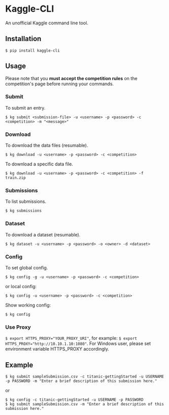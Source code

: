 # Kaggle-CLI
An unofficial Kaggle command line tool.

## Installation
```
$ pip install kaggle-cli
```

## Usage
Please note that you **must accept the competition rules** on the competition's page before running your commands.


### Submit
To submit an entry.

```
$ kg submit <submission-file> -u <username> -p <password> -c <competition> -m "<message>"
```

### Download
To download the data files (resumable).

```
$ kg download -u <username> -p <password> -c <competition>
```

To download a specific data file.

```
$ kg download -u <username> -p <password> -c <competition> -f train.zip
```

### Submissions
To list submissions.

```
$ kg submissions
```

### Dataset

To download a dataset (resumable).

```
$ kg dataset -u <username> -p <password> -o <owner> -d <dataset>
```

### Config
To set global config.

```
$ kg config -g -u <username> -p <password> -c <competition>
```

or local config:

```
$ kg config -u <username> -p <password> -c <competition>
```

Show working config:

```
$ kg config
```

### Use Proxy
`$ export HTTPS_PROXY="YOUR_PROXY_URI"`, for example: `$ export HTTPS_PROXY="http://10.10.1.10:1080"`. For Windows user, please set environment variable HTTPS_PROXY accordingly.

## Example
```
$ kg submit sampleSubmission.csv -c titanic-gettingStarted -u USERNAME -p PASSWORD -m "Enter a brief description of this submission here."
```

or

```
$ kg config -c titanic-gettingStarted -u USERNAME -p PASSWORD
$ kg submit sampleSubmission.csv -m "Enter a brief description of this submission here."
```
